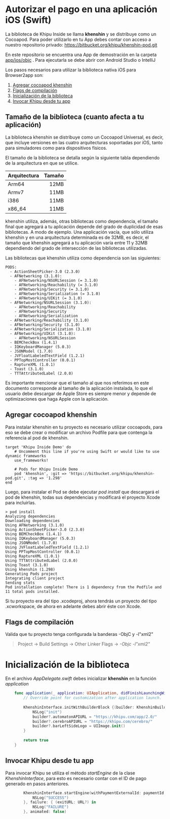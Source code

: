 # Autorizar el pago en una aplicación iOS (Swift)

La biblioteca de Khipu Inside se llama **khenshin** y se distribuye como un Cocoapod. Para poder utilizarlo en tu App debes contar con acceso a nuestro repositorio privado: https://bitbucket.org/khipu/khenshin-pod.git

En este repositorio se encuentra una App de demostración en la carpeta [app/ios/objc](https://github.com/khipu/khipu-inside-demo/tree/master/app/ios/objc) . Para ejecutarla se debe abrir con Android Studio o IntelliJ

Los pasos necesarios para utilizar la biblioteca nativa iOS para Browser2app son:


1. [Agregar cocoapod khenshin](#agregar-cocoapod-khenshin)
2. [Flags de compilación](#flags-de-compilación)
3. [Inicialización de la biblioteca](#inicialización-de-la-biblioteca)
4. [Invocar Khipu desde tu app](#invocar-khipu-desde-tu-app)
 
## Tamaño de la biblioteca (cuanto afecta a tu aplicación)

La biblioteca khenshin se distribuye como un Cocoapod Universal, es decir, que incluye versiones en las cuatro arquitecturas soportadas por iOS, tanto para simuladores como para dispositivos físicos.

El tamaño de la biblioteca se detalla según la siguiente tabla dependiendo de la arquitectura en que se utilice.

| Arquitectura | Tamaño |
|--------------|--------:|
|Arm64|12MB|
|Armv7|11MB|
|i386|11MB|
|x86_64|11MB|

khenshin utiliza, además, otras bibliotecas como dependencia, el tamaño final que agregará a tu aplicación depende del grado de duplicidad de esas bibliotecas. A modo de ejemplo. Una applicación vacía, que sólo utiliza khenshin y en una arquitectura determinada es de 32MB, es decir, el tamaño que khenshin agregará a tu aplicación varía entre 11 y 32MB dependiendo del grado de intersección de las bibliotecas utilizadas.

Las bibliotecas que khenshin utiliza como dependencia son las siguientes:

```
PODS:
  - ActionSheetPicker-3.0 (2.3.0)
  - AFNetworking (3.1.0):
    - AFNetworking/NSURLSession (= 3.1.0)
    - AFNetworking/Reachability (= 3.1.0)
    - AFNetworking/Security (= 3.1.0)
    - AFNetworking/Serialization (= 3.1.0)
    - AFNetworking/UIKit (= 3.1.0)
  - AFNetworking/NSURLSession (3.1.0):
    - AFNetworking/Reachability
    - AFNetworking/Security
    - AFNetworking/Serialization
  - AFNetworking/Reachability (3.1.0)
  - AFNetworking/Security (3.1.0)
  - AFNetworking/Serialization (3.1.0)
  - AFNetworking/UIKit (3.1.0):
    - AFNetworking/NSURLSession
  - BEMCheckBox (1.4.1)
  - IQKeyboardManager (5.0.3)
  - JSONModel (1.7.0)
  - JVFloatLabeledTextField (1.2.1)
  - PPTopMostController (0.0.1)
  - RaptureXML (1.0.1)
  - Toast (3.1.0)
  - TTTAttributedLabel (2.0.0)
``` 
 
Es importante mencionar que el tamaño al que nos referimos en este documento corresponde al tamaño de la aplicación instalada, lo que el usuario debe descargar de Apple Store es siempre menor y depende de optimizaciones que haga Apple con la aplicación. 
 
## Agregar cocoapod khenshin
Para instalar khenshin en tu proyecto es necesario utilizar cocoapods, para eso se debe crear o modificar un archivo Podfile para que contenga la referencia al pod de khenshin.

```
target 'Khipu Inside Demo' do
    # Uncomment this line if you're using Swift or would like to use dynamic frameworks
    use_frameworks!

    # Pods for Khipu Inside Demo
    pod 'khenshin', :git => 'https://bitbucket.org/khipu/khenshin-pod.git', :tag => '1.298'
end
```

Luego, para instalar el Pod se debe ejecutar *pod install* que descargará el pod de khenshin, todas sus dependencias y modificará el proyecto Xcode para incluirlas.

```
> pod install
Analyzing dependencies
Downloading dependencies
Using AFNetworking (3.1.0)
Using ActionSheetPicker-3.0 (2.3.0)
Using BEMCheckBox (1.4.1)
Using IQKeyboardManager (5.0.3)
Using JSONModel (1.7.0)
Using JVFloatLabeledTextField (1.2.1)
Using PPTopMostController (0.0.1)
Using RaptureXML (1.0.1)
Using TTTAttributedLabel (2.0.0)
Using Toast (3.1.0)
Using khenshin (1.298)
Generating Pods project
Integrating client project
Sending stats
Pod installation complete! There is 1 dependency from the Podfile and 11 total pods installed.
```

Si tu proyecto era del tipo .xcodeproj, ahora tendrás un proyecto del tipo .xcworkspace, de ahora en adelante debes abrir éste con Xcode.


## Flags de compilación  
Valida que tu proyecto tenga configurada la banderas -ObjC y -l"xml2" 

> Project -> Build Settings -> Other Linker Flags -> *-Objc* *-l"xml2"*

# Inicialización de la biblioteca 

En el archivo *AppDelegate.swift* debes inicializar **khenshin** en la función *application* 

```swift
    func application(_ application: UIApplication, didFinishLaunchingWithOptions launchOptions: [UIApplicationLaunchOptionsKey: Any]?) -> Bool {
        // Override point for customization after application launch.
        
        KhenshinInterface.initWithBuilderBlock {(builder: KhenshinBuilder?) -> Void in
            NSLog("init")
            builder?.automatonAPIURL = "https://khipu.com/app/2.0/"
            builder?.cerebroAPIURL = "https://khipu.com/cerebro/"
            builder?.barLeftSideLogo = UIImage.init()
        }
        
        return true
    }
```

## Invocar Khipu desde tu app

Para invocar Khipu se utiliza el método *startEngine* de la clase *KhenshinInterface*, para esto es necesario contar con el ID de pago generado en pasos anteriores.

```swift
        KhenshinInterface.startEngine(withPaymentExternalId: paymentId.text, userIdentifier: "", isExternalPayment: true, success: { (exitURL: URL?) in
            NSLog("SUCCESS")
        }, failure: { (exitURL: URL?) in
            NSLog("FAILURE")
        }, animated: false)
```
